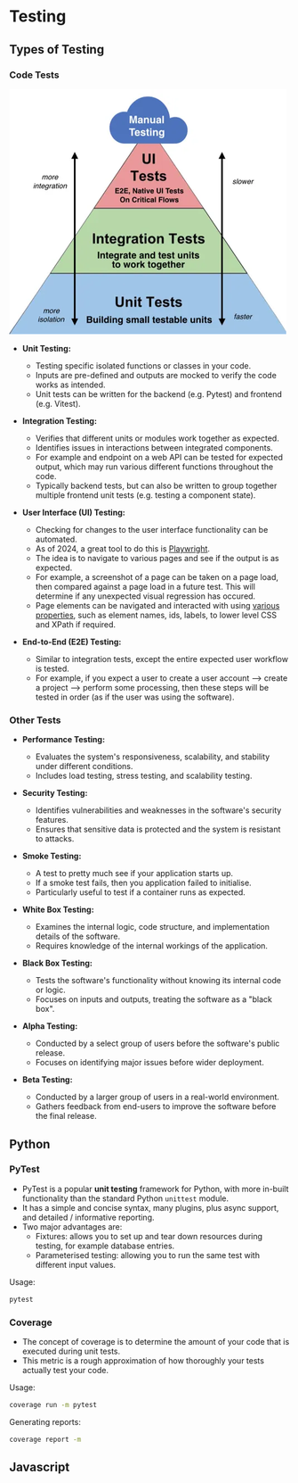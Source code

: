 # Testing

## Types of Testing

### Code Tests

![test-pyramid](../images/test_pyramid.webp)

- **Unit Testing:**

  - Testing specific isolated functions or classes in your code.
  - Inputs are pre-defined and outputs are mocked to verify the code
    works as intended.
  - Unit tests can be written for the backend (e.g. Pytest) and frontend
    (e.g. Vitest).

- **Integration Testing:**

  - Verifies that different units or modules work together as expected.
  - Identifies issues in interactions between integrated components.
  - For example and endpoint on a web API can be tested for expected
    output, which may run various different functions throughout the code.
  - Typically backend tests, but can also be written to group together
    multiple frontend unit tests (e.g. testing a component state).

- **User Interface (UI) Testing:**

  - Checking for changes to the user interface functionality can be
    automated.
  - As of 2024, a great tool to do this is
    [Playwright](https://github.com/microsoft/playwright).
  - The idea is to navigate to various pages and see if the output is as
    expected.
  - For example, a screenshot of a page can be taken on a page load, then
    compared against a page load in a future test. This will determine if
    any unexpected visual regression has occured.
  - Page elements can be navigated and interacted with using [various
    properties](https://playwright.dev/docs/locators), such as element
    names, ids, labels, to lower level CSS and XPath if required.

- **End-to-End (E2E) Testing:**

  - Similar to integration tests, except the entire expected user
    workflow is tested.
  - For example, if you expect a user to create a user account -->
    create a project --> perform some processing, then these steps will
    be tested in order (as if the user was using the software).

### Other Tests

- **Performance Testing:**

  - Evaluates the system's responsiveness, scalability, and stability
    under different conditions.
  - Includes load testing, stress testing, and scalability testing.

- **Security Testing:**

  - Identifies vulnerabilities and weaknesses in the software's security features.
  - Ensures that sensitive data is protected and the system is resistant to attacks.

- **Smoke Testing:**

  - A test to pretty much see if your application starts up.
  - If a smoke test fails, then you application failed to initialise.
  - Particularly useful to test if a container runs as expected.

- **White Box Testing:**

  - Examines the internal logic, code structure, and implementation
    details of the software.
  - Requires knowledge of the internal workings of the application.

- **Black Box Testing:**

  - Tests the software's functionality without knowing its internal code or logic.
  - Focuses on inputs and outputs, treating the software as a "black box".

- **Alpha Testing:**

  - Conducted by a select group of users before the software's public release.
  - Focuses on identifying major issues before wider deployment.

- **Beta Testing:**

  - Conducted by a larger group of users in a real-world environment.
  - Gathers feedback from end-users to improve the software before the final release.

## Python

### PyTest

- PyTest is a popular **unit testing** framework for Python, with more
  in-built functionality than the standard Python `unittest` module.
- It has a simple and concise syntax, many plugins, plus async support,
  and detailed / informative reporting.
- Two major advantages are:
  - Fixtures: allows you to set up and tear down resources during
    testing, for example database entries.
  - Parameterised testing: allowing you to run the same test with
    different input values.

Usage:

```bash
pytest
```

### Coverage

- The concept of coverage is to determine the amount of your code that
  is executed during unit tests.
- This metric is a rough approximation of how thoroughly your tests
  actually test your code.

Usage:

```bash
coverage run -m pytest
```

Generating reports:

```bash
coverage report -m
```

## Javascript
